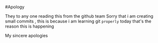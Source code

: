 #Apology 

They to any one reading this from the github team 
Sorry that i am creating small commits , this is because i am learning git `properly` today that's the reason this is happening

My sincere apologies